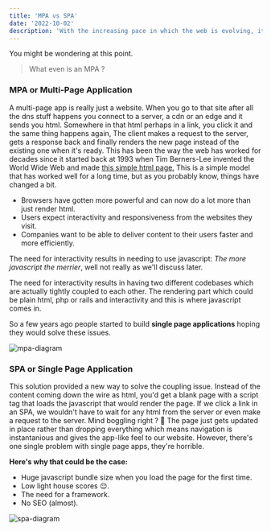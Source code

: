 ```yaml
---
title: 'MPA vs SPA'
date: '2022-10-02'
description: 'With the increasing pace in which the web is evolving, it is important to understand the current state of web technologies. MPAs and SPAs are two different approaches to building web applications. This article will explain the differences between the two and hopefully guide you in choosing the right approach for your next project.'
---
```


You might be wondering at this point.

> What even is an MPA ?

### MPA or Multi-Page Application

A multi-page app is really just a website. When you go to that site after all the dns stuff happens you connect to a server, a cdn or an edge and it sends you html. Somewhere in that html perhaps in a link, you click it and the same thing happens again, The client makes a request to the server, gets a response back and finally renders the new page instead of the existing one when it's ready. This has been the way the web has worked for decades since it started back at 1993 when Tim Berners-Lee invented the World Wide Web and made [this simple html page.](http://info.cern.ch/hypertext/WWW/TheProject.html)
This is a simple model that has worked well for a long time, but as you probably know, things have changed a bit.

- Browsers have gotten more powerful and can now do a lot more than just render html.
- Users expect interactivity and responsiveness from the websites they visit.
- Companies want to be able to deliver content to their users faster and more efficiently.

The need for interactivity results in needing to use javascript: _The more javascript the merrier_, well not really as we'll discuss later.

The need for interactivity results in having two different codebases which are actually tightly coupled to each other. The rendering part which could be plain html, php or rails and interactivity and this is where javascript comes in.

So a few years ago people started to build **single page applications** hoping they would solve these issues.

![mpa-diagram](/images/mpa-diagram.svg)

### SPA or Single Page Application

This solution provided a new way to solve the coupling issue. Instead of the content coming down the wire as html, you'd get a blank page with a script tag that loads the javascript that would render the page. If we click a link in an SPA, we wouldn't have to wait for any html from the server or even make a request to the server. Mind boggling right ? 🤯 The page just gets updated in place rather than dropping everything which means navigation is instantanious and gives the app-like feel to our website. However, there's one single problem with single page apps, they're horrible.

**Here's why that could be the case:**

- Huge javascript bundle size when you load the page for the first time.
- Low light house scores 😔.
- The need for a framework.
- No SEO (almost).

![spa-diagram](/images/spa-diagram.svg)
